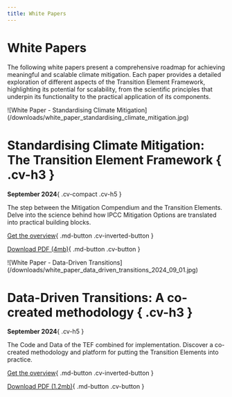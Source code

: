 ```yaml
---
title: White Papers
---
```


<h1 class="cv-h2">White Papers</h1>

The following white papers present a comprehensive roadmap for achieving meaningful and scalable climate mitigation. Each paper provides a detailed exploration of different aspects of the Transition Element Framework, highlighting its potential for scalability, from the scientific principles that underpin its functionality to the practical application of its components.


<div class="grid cv-grid cards" markdown>

  <div class="cv-marginbox" markdown>
<div markdown>
![White Paper - Standardising Climate Mitigation](/downloads/white_paper_standardising_climate_mitigation.jpg)

# Standardising Climate Mitigation: The Transition Element Framework {  .cv-h3 }
__September 2024__{ .cv-compact .cv-h5 }


The step between the Mitigation Compendium and the Transition Elements. Delve into the science behind how IPCC Mitigation Options are translated into practical building blocks.


[Get the overview](/4-whitepapers/whitepaper-standardising-climate-mitigation.md){ .md-button .cv-inverted-button }

[Download PDF (4mb)](/downloads/white_paper_standardising_climate_mitigation.pdf){ .md-button .cv-button }

</div>
  </div>

  <div class="cv-marginbox" markdown>
   <div markdown>
![White Paper - Data-Driven Transitions](/downloads/white_paper_data_driven_transitions_2024_09_01.jpg)

# Data-Driven Transitions: A co-created methodology { .cv-h3 }
__September 2024__{ .cv-h5 }

The Code and Data of the TEF combined for implementation. Discover a co-created methodology and platform for putting the Transition Elements into practice.

[Get the overview](/4-whitepapers/whitepaper-data-driven-transitions.md){ .md-button .cv-inverted-button }

[Download PDF (1.2mb)](/downloads/white_paper_data_driven_transitions_2024_09_01.pdf){ .md-button .cv-button }

   </div>
  </div>

</div>

